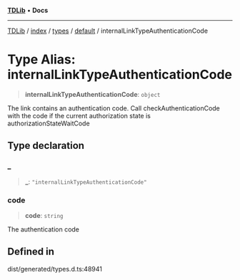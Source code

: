 [**TDLib**](../../../../../../README.md) • **Docs**

***

[TDLib](../../../../../../modules.md) / [index](../../../../../README.md) / [types](../../../README.md) / [default](../README.md) / internalLinkTypeAuthenticationCode

# Type Alias: internalLinkTypeAuthenticationCode

> **internalLinkTypeAuthenticationCode**: `object`

The link contains an authentication code. Call checkAuthenticationCode with the code if the current authorization state is authorizationStateWaitCode

## Type declaration

### \_

> **\_**: `"internalLinkTypeAuthenticationCode"`

### code

> **code**: `string`

The authentication code

## Defined in

dist/generated/types.d.ts:48941
